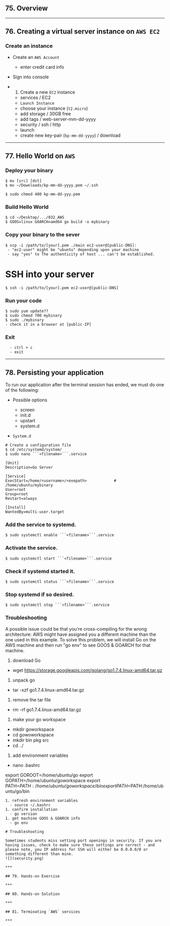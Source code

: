 ## 75. Overview

***

## 76. Creating a virtual server instance on `AWS EC2`

### Create an instance

* Create an `AWS Account`
    - enter credit card info

* Sign into console

* 1. Create a new `EC2` instance
    - services / EC2
    - `Launch Instance`
    - choose your instance (`t2.micro`)
    - add storage / 30GB free 
    - add tags / web-server-mm-dd-yyyy
    - security / ssh / http
    - launch
    - create new key-pair (`kp-mm-dd-yyyy`) / download

***

## 77. Hello World on `AWS`

### Deploy your binary
```
$ mv [src] [dst] 
$ mv ~/Downloads/kp-mm-dd-yyyy.pem ~/.ssh

$ sudo chmod 400 kp-mm-dd-yyy.pem
```

### Build Hello World
```
$ cd ~/Desktop/.../032_AWS
$ GOOS=linux GOARCH=amd64 go build -o mybinary
```

### Copy your binary to the sever
```
$ scp -i /path/to/[your].pem ./main ec2-user@[public-DNS]:
 - "ec2-user" might be "ubuntu" depending upon your machine
 - say "yes" to The authenticity of host ... can't be established.
```

# SSH into your server
```
$ ssh -i /path/to/[your].pem ec2-user@[public-DNS]
```

### Run your code
```
$ sudo yum update??
$ sudo chmod 700 mybinary
$ sudo ./mybinary
- check it in a browser at [public-IP]
```

### Exit
```
  - ctrl + c
  - exit
```

***

## 78. Persisting your application

To run our application after the terminal session has ended, we must do one of the following:

* Possible options
    - screen
    - init.d
    - upstart
    - system.d

* `System.d`
```
# Create a configuration file
$ cd /etc/systemd/system/
$ sudo nano ```<filename>```.service
```

```
[Unit]
Description=Go Server

[Service]
ExecStart=/home/<username>/<exepath>            # /home/ubuntu/mybinary
User=root
Group=root
Restart=always

[Install]
WantedBy=multi-user.target
```

### Add the service to systemd.
```
$ sudo systemctl enable ```<filename>```.service
```

### Activate the service.
```
$ sudo systemctl start ```<filename>```.service
```

### Check if systemd started it.
```
$ sudo systemctl status ```<filename>```.service
```

### Stop systemd if so desired.
```
$ sudo systemctl stop ```<filename>```.service
```

### Troubleshooting

A possible issue could be that you're cross-compiling for the wrong architecture: AWS might have assigned you a different machine than the one used in this example. To solve this problem, we will install Go on the AWS machine and then run "go env" to see GOOS & GOARCH for that machine.

1. download Go
  - wget https://storage.googleapis.com/golang/go1.7.4.linux-amd64.tar.gz
1. unpack go
  - tar -xzf go1.7.4.linux-amd64.tar.gz
1. remove the tar file
  - rm -rf go1.7.4.linux-amd64.tar.gz
1. make your go workspace
  - mkdir goworkspace
  - cd gowoworkspace
  - mkdir bin pkg src
  - cd ../
1. add environment variables
  - nano .bashrc

export GOROOT=/home/ubuntu/go
export GOPATH=/home/ubuntu/goworkspace
export PATH=$PATH:/home/ubuntu/goworkspace/bin
export PATH=$PATH:/home/ubuntu/go/bin
```
1. refresh environment variables
  - source ~/.bashrc
1. confirm installation
  - go version
1. get machine GOOS & GOARCH info
  - go env

# Troubleshooting

Sometimes students miss setting port openings in security. If you are having issues, check to make sure these settings are correct - and please note, you IP address for SSH will either be 0.0.0.0/0 or something different than mine.
![](security.png)

***

## 79. Hands-on Exercise

***

## 80. Hands-on Solution

***

## 81. Terminating `AWS` services

***
